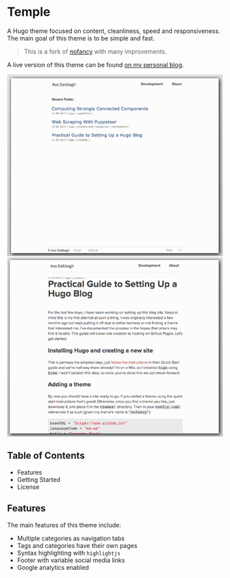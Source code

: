 # Temple 

A Hugo theme focused on content, cleanliness, speed and responsiveness. The main
goal of this theme is to be simple and fast.

> This is a fork of [nofancy](https://github.com/gizak/nofancy) with many
improvements.

A live version of this theme can be found 
[on my personal blog](https://aos.github.io).

![Main List](images/main-list.png)
![Content](images/content.png)

## Table of Contents
* Features
* Getting Started
* License

## Features
The main features of this theme include:
* Multiple categories as navigation tabs
* Tags and categories have their own pages
* Syntax highlighting with `highlightjs`
* Footer with variable social media links
* Google analytics enabled


